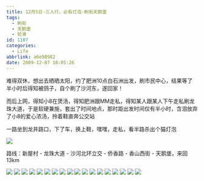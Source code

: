 ```yaml
---
title: 12月5日·三人行，必有灯泡·刷街天鹅堡
tags:
  - 刷街
  - 天鹅堡
  - 轮滑
id: 1107
categories:
  - Life
abbrlink: a6e98982
date: 2009-12-07 16:05:26
---
```

难得双休，想出去晒晒太阳，约了肥洲10点白石洲出发，刷市民中心，结果等了半小时后得知被鸽子，自个刷了沙河东，遂回家！ 

而后上网，得知小8在煲汤，得知肥洲跟MM走私，得知某人跟某人下午走私刷龙珠大道，于是软硬兼施，套出了时间地点，那时距出发时间仅有半小时，含泪放弃了小8的爱心浓汤，拎着鞋直奔公交站 

一路坐到龙井路口，下了车，换上鞋，嘿嘿，走私，看半路杀出个猫灯泡 

![](/images/2009/12/07_07_160526_12463.jpg)   

路线：新屋村 - 龙珠大道 - 沙河北环立交 - 侨香路 - 香山西街 - 天鹅堡，来回13km 
<!--more-->
![](/images/2009/12/07_07_160526_0_12464.jpg) 
![](/images/2009/12/07_07_160526_1_12465.jpg) 
![](/images/2009/12/07_07_160526_2_12466.jpg) 
![](/images/2009/12/07_07_160526_3_12467.jpg) 
![](/images/2009/12/07_07_160526_4_12468.jpg) 
![](/images/2009/12/07_07_160526_5_12469.jpg) 
![](/images/2009/12/07_07_160526_6_12470.jpg) 
![](/images/2009/12/07_07_160526_7_12471.jpg) 
![](/images/2009/12/07_07_160526_8_12472.jpg) 
![](/images/2009/12/07_07_160526_9_12473.jpg) 
![](/images/2009/12/07_07_160526_10_12474.jpg) 
![](/images/2009/12/07_07_160526_11_12475.jpg) 
![](/images/2009/12/07_07_160526_12_12476.jpg) 
![](/images/2009/12/07_07_160526_13_12477.jpg) 
![](/images/2009/12/07_07_160526_14_12478.jpg) 
![](/images/2009/12/07_07_160526_15_12479.jpg) 
![](/images/2009/12/07_07_160526_16_12480.jpg) 
![](/images/2009/12/07_07_160526_17_12481.jpg)